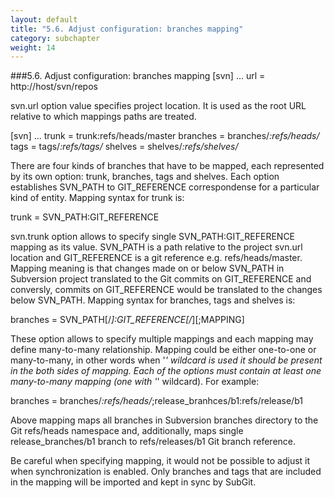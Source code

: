 ```yaml
---
layout: default
title: "5.6. Adjust configuration: branches mapping"
category: subchapter
weight: 14
---
```

###5.6. Adjust configuration: branches mapping
[svn]
...
url = http://host/svn/repos

svn.url option value specifies project location. It is used as the root URL relative to which mappings paths are treated.

[svn]
...
trunk = trunk:refs/heads/master
branches = branches/*:refs/heads/*
tags = tags/*:refs/tags/*
shelves = shelves/*:refs/shelves/*

There are four kinds of branches that have to be mapped, each represented by its own option: trunk, branches, tags and shelves. Each option establishes SVN_PATH to GIT_REFERENCE correspondense for a particular kind of entity. Mapping syntax for trunk is:


trunk = SVN_PATH:GIT_REFERENCE

svn.trunk option allows to specify single SVN_PATH:GIT_REFERENCE mapping as its value. SVN_PATH is a path relative to the project svn.url location and GIT_REFERENCE is a git reference e.g. refs/heads/master. Mapping meaning is that changes made on or below SVN_PATH in Subversion project translated to the Git commits on GIT_REFERENCE and conversly, commits on GIT_REFERENCE would be translated to the changes below SVN_PATH. Mapping syntax for branches, tags and shelves is:


branches = SVN_PATH[/*]:GIT_REFERENCE[/*][;MAPPING]

These option allows to specify multiple mappings and each mapping may define many-to-many relationship. Mapping could be either one-to-one or many-to-many, in other words when '*' wildcard is used it should be present in the both sides of mapping. Each of the options must contain at least one many-to-many mapping (one with '*' wildcard). For example:


branches = branches/*:refs/heads/*;release_branhces/b1:refs/release/b1

Above mapping maps all branches in Subversion branches directory to the Git refs/heads namespace and, additionally, maps single release_branches/b1 branch to refs/releases/b1 Git branch reference.

Be careful when specifying mapping, it would not be possible to adjust it when synchronization is enabled. Only branches and tags that are included in the mapping will be imported and kept in sync by SubGit.